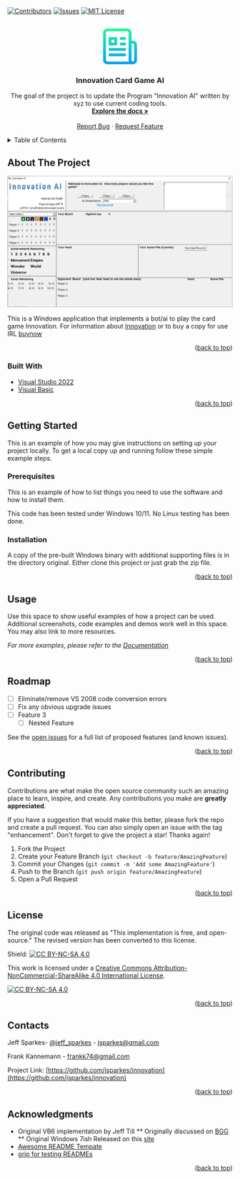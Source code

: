 <div id="top"></div>
<!--
*** Thanks for checking out the Best-README-Template. If you have a suggestion
*** that would make this better, please fork the repo and create a pull request
*** or simply open an issue with the tag "enhancement".
*** Don't forget to give the project a star!
*** Thanks again! Now go create something AMAZING! :D
-->



<!-- PROJECT SHIELDS -->
<!--
*** I'm using markdown "reference style" links for readability.
*** Reference links are enclosed in brackets [ ] instead of parentheses ( ).
*** See the bottom of this document for the declaration of the reference variables
*** for contributors-url, forks-url, etc. This is an optional, concise syntax you may use.
*** https://www.markdownguide.org/basic-syntax/#reference-style-links
-->
[![Contributors][contributors-shield]][contributors-url]
[![Issues][issues-shield]][issues-url]
[![MIT License][license-shield]][license-url]



<!-- PROJECT LOGO -->
<br />
<div align="center">
  <a href="https://github.com/jsparkes/innovation">
    <img src="images/logo.png" alt="Logo" width="80" height="80">
  </a>

<h3 align="center">Innovation Card Game AI</h3>

  <p align="center">
    The goal of the project is to update the Program "Innovation AI" written by xyz to use current coding tools.
    <br />
    <a href="https://github.com/jsparkes/innovation"><strong>Explore the docs »</strong></a>
    <br />
    <br />
    <a href="https://github.com/jsparkes/innovation/issues">Report Bug</a>
    ·
    <a href="https://github.com/jsparkes/innovation/issues">Request Feature</a>
  </p>
</div>



<!-- TABLE OF CONTENTS -->
<details>
  <summary>Table of Contents</summary>
  <ol>
    <li>
      <a href="#about-the-project">About The Project</a>
      <ul>
        <li><a href="#built-with">Built With</a></li>
      </ul>
    </li>
    <li>
      <a href="#getting-started">Getting Started</a>
      <ul>
        <li><a href="#prerequisites">Prerequisites</a></li>
        <li><a href="#installation">Installation</a></li>
      </ul>
    </li>
    <li><a href="#usage">Usage</a></li>
    <li><a href="#roadmap">Roadmap</a></li>
    <li><a href="#contributing">Contributing</a></li>
    <li><a href="#license">License</a></li>
    <li><a href="#contact">Contact</a></li>
    <li><a href="#acknowledgments">Acknowledgments</a></li>
  </ol>
</details>



<!-- ABOUT THE PROJECT -->
## About The Project

[![Product Name Screen Shot][product-screenshot]](https://example.com)

This is a Windows application that implements a bot/ai to play the card game Innovation. For information about [Innovation](https://boardgamegeek.com/boardgame/63888/innovation) or to buy a copy for use IRL [buynow](https://asmadigames.com/buy-games.php)
<p align="right">(<a href="#top">back to top</a>)</p>



### Built With

* [Visual Studio 2022](https://en.wikipedia.org/wiki/Microsoft_Visual_Studio)
* [Visual Basic](https://en.wikipedia.org/wiki/Visual_Basic_.NET)

<p align="right">(<a href="#top">back to top</a>)</p>



<!-- GETTING STARTED -->
## Getting Started

This is an example of how you may give instructions on setting up your project locally.
To get a local copy up and running follow these simple example steps.

### Prerequisites

This is an example of how to list things you need to use the software and how to install them.

This code has been tested under Windows 10/11. No Linux testing has been done.

### Installation

A copy of the pre-built Windows binary with additional supporting files is in the directory original. Either clone this project
 or just grab the zip file.

<p align="right">(<a href="#top">back to top</a>)</p>



<!-- USAGE EXAMPLES -->
## Usage

Use this space to show useful examples of how a project can be used. Additional screenshots, code examples and demos work well in this space. You may also link to more resources.

_For more examples, please refer to the [Documentation](https://example.com)_

<p align="right">(<a href="#top">back to top</a>)</p>



<!-- ROADMAP -->
## Roadmap

- [ ] Eliminate/remove VS 2008 code conversion errors
- [ ] Fix any obvious upgrade issues
- [ ] Feature 3
    - [ ] Nested Feature

See the [open issues](https://github.com/jsparkes/innovation/issues) for a full list of proposed features (and known issues).

<p align="right">(<a href="#top">back to top</a>)</p>



<!-- CONTRIBUTING -->
## Contributing

Contributions are what make the open source community such an amazing place to learn, inspire, and create. Any contributions you make are **greatly appreciated**.

If you have a suggestion that would make this better, please fork the repo and create a pull request. You can also simply open an issue with the tag "enhancement".
Don't forget to give the project a star! Thanks again!

1. Fork the Project
2. Create your Feature Branch (`git checkout -b feature/AmazingFeature`)
3. Commit your Changes (`git commit -m 'Add some AmazingFeature'`)
4. Push to the Branch (`git push origin feature/AmazingFeature`)
5. Open a Pull Request

<p align="right">(<a href="#top">back to top</a>)</p>



<!-- LICENSE -->
## License

The original code was released as "This implementation is free, and open-source."
The revised version has been converted to this license.

Shield: [![CC BY-NC-SA 4.0][cc-by-nc-sa-shield]][cc-by-nc-sa]

This work is licensed under a
[Creative Commons Attribution-NonCommercial-ShareAlike 4.0 International License][cc-by-nc-sa].

[![CC BY-NC-SA 4.0][cc-by-nc-sa-image]][cc-by-nc-sa]

[cc-by-nc-sa]: http://creativecommons.org/licenses/by-nc-sa/4.0/
[cc-by-nc-sa-image]: https://licensebuttons.net/l/by-nc-sa/4.0/88x31.png
[cc-by-nc-sa-shield]: https://img.shields.io/badge/License-CC%20BY--NC--SA%204.0-lightgrey.svg

<p align="right">(<a href="#top">back to top</a>)</p>



<!-- CONTACT -->
## Contacts

Jeff Sparkes- [@jeff_sparkes](https://twitter.com/jeff_sparkes) - jsparkes@gmail.com

Frank Kannemann - frankk74@gmail.com

Project Link: [https://github.com/jsparkes/innovation](https://github.com/jsparkes/innovation)

<p align="right">(<a href="#top">back to top</a>)</p>



<!-- ACKNOWLEDGMENTS -->
## Acknowledgments

* Original VB6 implementation by Jeff Till
** Originally discussed on [BGG](https://boardgamegeek.com/thread/896090/innovation-computer-game-windows/page/1)
** Original Windows 7ish Released on this [site](https://www.slightlymagic.net/forum/viewforum.php?f=108)
* [Awesome README Tempate](https://github.com/othneildrew/Best-README-Template)
* [grip for testing READMEs](https://github.com/joeyespo/grip)

<p align="right">(<a href="#top">back to top</a>)</p>



<!-- MARKDOWN LINKS & IMAGES -->
<!-- https://www.markdownguide.org/basic-syntax/#reference-style-links -->
[contributors-shield]: https://img.shields.io/github/contributors/jsparkes/innovation.svg?style=for-the-badge
[contributors-url]: https://github.com/jsparkes/innovation/graphs/contributors
[forks-shield]: https://img.shields.io/github/forks/jsparkes/innovation.svg?style=for-the-badge
[forks-url]: https://github.com/jsparkes/innovation/network/members
[stars-shield]: https://img.shields.io/github/stars/jsparkes/innovation.svg?style=for-the-badge
[stars-url]: https://github.com/jsparkes/innovation/stargazers
[issues-shield]: https://img.shields.io/github/issues/jsparkes/innovation.svg?style=for-the-badge
[issues-url]: https://github.com/jsparkes/innovation/issues
[license-shield]: https://img.shields.io/github/license/jsparkes/innovation.svg?style=for-the-badge
[license-url]: https://github.com/jsparkes/innovation/blob/master/LICENSE.txt
[linkedin-shield]: https://img.shields.io/badge/-LinkedIn-black.svg?style=for-the-badge&logo=linkedin&colorB=555
[linkedin-url]: https://linkedin.com/in/linkedin_username
[product-screenshot]: images/screenshot0.png
